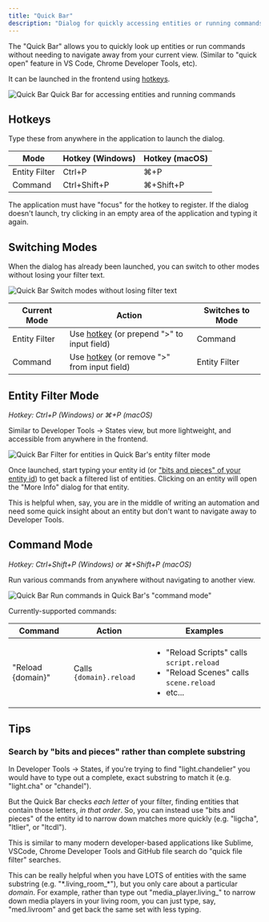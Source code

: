 ```yaml
---
title: "Quick Bar"
description: "Dialog for quickly accessing entities or running commands."
---
```


The "Quick Bar" allows you to quickly look up entities or run commands without needing to navigate away from your current view. (Similar to "quick open" feature in VS Code, Chrome Developer Tools, etc).

It can be launched in the frontend using [hotkeys](#hotkeys).

<p class='img'>
  <img src='/images/docs/quick-bar/quick-bar-demo.gif' alt='Quick Bar'>
  Quick Bar for accessing entities and running commands
</p>

## Hotkeys

Type these from anywhere in the application to launch the dialog.

| Mode  | Hotkey (Windows) | Hotkey (macOS)
| ------------- | ------------- |------------- |
| Entity Filter | Ctrl+P | ⌘+P |
| Command | Ctrl+Shift+P | ⌘+Shift+P |

<div class='note'>
  The application must have "focus" for the hotkey to register. If the dialog doesn't launch, try clicking in an empty area of the application and typing it again.
</div>

## Switching Modes

When the dialog has already been launched, you can switch to other modes without losing your filter text.

<p class='img'>
  <img src='/images/docs/quick-bar/quick-bar-switch-modes.gif' alt='Quick Bar'>
  Switch modes without losing filter text
</p>

| Current Mode | Action | Switches to Mode |
| ------------- | ------------- | ------------- |
| Entity Filter | Use [hotkey](#hotkeys) (or prepend ">" to input field) | Command
| Command | Use [hotkey](#hotkeys) (or remove ">" from input field) | Entity Filter

## Entity Filter Mode 
*Hotkey: Ctrl+P (Windows) or ⌘+P (macOS)*

Similar to Developer Tools -> States view, but more lightweight, and accessible from anywhere in the frontend.

<p class='img'>
  <img src='/images/docs/quick-bar/quick-bar-entity-filter.gif' alt='Quick Bar'>
  Filter for entities in Quick Bar's entity filter mode
</p>

Once launched, start typing your entity id (or ["bits and pieces" of your entity id](#search-by-bits-and-pieces-rather-than-complete-substring)) to get back a filtered list of entities. Clicking on an entity will open the "More Info" dialog for that entity. 

This is helpful when, say, you are in the middle of writing an automation and need some quick insight about an entity but don't want to navigate away to Developer Tools.

## Command Mode
*Hotkey: Ctrl+Shift+P (Windows) or ⌘+Shift+P (macOS)*

Run various commands from anywhere without navigating to another view.

<p class='img'>
  <img src='/images/docs/quick-bar/quick-bar-command-mode.gif' alt='Quick Bar'>
  Run commands in Quick Bar's "command mode"
</p>

Currently-supported commands:

| Command  | Action | Examples
| ------------- | ------------- | ------------- |
| "Reload {domain}" | Calls `{domain}.reload` | <ul><li>"Reload Scripts" calls `script.reload`</li><li>"Reload Scenes" calls `scene.reload`</li><li>etc...</li></ul> |

## Tips

### Search by "bits and pieces" rather than complete substring

In Developer Tools -> States, if you're trying to find "light.chandelier" you would have to type out a complete, exact substring to match it (e.g. "light.cha" or "chandel").

But the Quick Bar checks *each letter* of your filter, finding entities that contain those letters, _in that order_. So, you can instead use "bits and pieces" of the entity id to narrow down matches more quickly (e.g. "ligcha", "ltlier", or "ltcdl").

This is similar to many modern developer-based applications like Sublime, VSCode, Chrome Developer Tools and GitHub file search do "quick file filter" searches.

This can be really helpful when you have LOTS of entities with the same substring (e.g. "\*.living_room_\*"), but you only care about a particular _domain_. For example, rather than type out "media_player.living_" to narrow down media players in your living room, you can just type, say, "med.livroom" and get back the same set with less typing.
